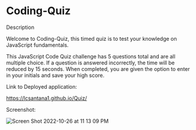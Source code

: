 # Coding-Quiz

Description

Welcome to Coding-Quiz, this timed quiz is to test your knowledge on JavaScript fundamentals.

This JavaScript Code Quiz challenge has 5 questions total and are all multiple choice. If a question is answered incorrectly, the time will be reduced by 15 seconds. When completed, you are given the option to enter in your initials and save your high score.

Link to Deployed application:

https://lcsantana1.github.io/Quiz/


Screenshot:

![Screen Shot 2022-10-26 at 11 13 09 PM](https://user-images.githubusercontent.com/106941418/198197719-a018a433-1819-4a76-97d4-32a5e2477047.png)

